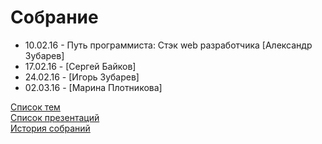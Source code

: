 # Собрание
<ul>
	<li>10.02.16 - Путь программиста: Стэк web разработчика [Александр Зубарев]</li>
	<li>17.02.16 - [Сергей Байков]</li>
	<li>24.02.16 - [Игорь Зубарев]</li>
	<li>02.03.16 - [Марина Плотникова]</li>
</ul>
<a href="topics.md">Список тем</a><br>
<a href="presentation.md">Список презентаций</a><br>
<a href="history.md">История собраний</a>
